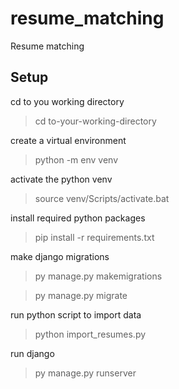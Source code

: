 # resume_matching
Resume matching

## Setup
cd to you working directory

> cd to-your-working-directory

create a virtual environment

> python -m env venv

activate the python venv

> source venv/Scripts/activate.bat

install required python packages

> pip install -r requirements.txt

make django migrations

> py manage.py makemigrations

> py manage.py migrate

run python script to import data

> python import_resumes.py

run django 

>py manage.py runserver
